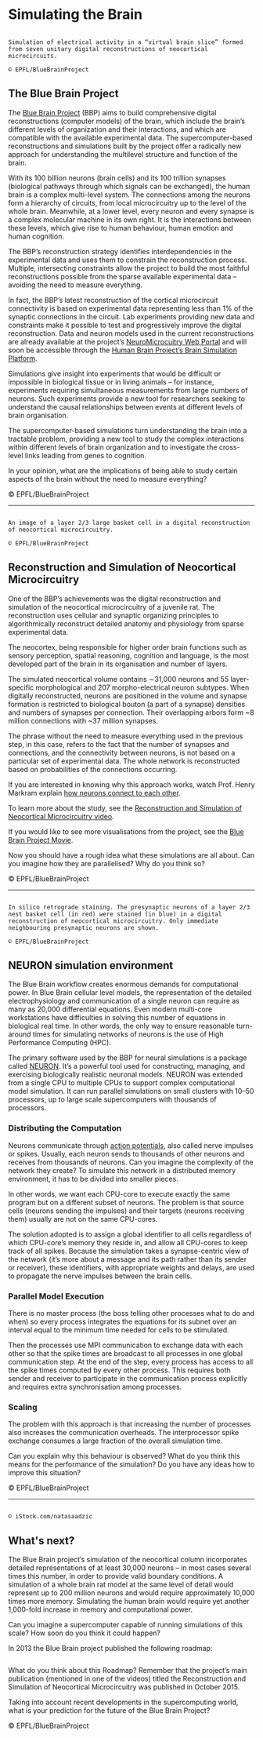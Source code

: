 # Simulating the Brain

```{figure} ./images/hero_eb918db9-1d0c-4bd6-addc-14a7aaede9e5.png

Simulation of electrical activity in a “virtual brain slice” formed from seven unitary digital reconstructions of neocortical microcircuits.

© EPFL/BlueBrainProject

```

## The Blue Brain Project

The [Blue Brain Project](http://bluebrain.epfl.ch/page-52063.html) (BBP) aims to build comprehensive digital reconstructions (computer models) of the brain, which include the brain’s different levels of organization and their interactions, and which are compatible with the available experimental data. The supercomputer-based reconstructions and simulations built by the project offer a radically new approach for understanding the multilevel structure and function of the brain.

With its 100 billion neurons (brain cells) and its 100 trillion synapses (biological pathways through which signals can be exchanged), the human brain is a complex multi-level system. The connections among the neurons form a hierarchy of circuits, from local microcircuitry up to the level of the whole brain. Meanwhile, at a lower level, every neuron and every synapse is a complex molecular machine in its own right. It is the interactions between these levels, which give rise to human behaviour, human emotion and human cognition.

The BBP’s reconstruction strategy identifies interdependencies in the experimental data and uses them to constrain the reconstruction process. Multiple, intersecting constraints allow the project to build the most faithful reconstructions possible from the sparse available experimental data – avoiding the need to measure everything.

In fact, the BBP’s latest reconstruction of the cortical microcircuit connectivity is based on experimental data representing less than 1% of the synaptic connections in the circuit. Lab experiments providing new data and constraints make it possible to test and progressively improve the digital reconstruction. Data and neuron models used in the current reconstructions are already available at the project’s [NeuroMicrocuitry Web Portal](https://bbp.epfl.ch/nmc-portal) and will soon be accessible through the [Human Brain Project’s Brain Simulation Platform](https://www.humanbrainproject.eu/en/brain-simulation/brain-simulation-platform/).

Simulations give insight into experiments that would be difficult or impossible in biological tissue or in living animals – for instance, experiments requiring simultaneous measurements from large numbers of neurons. Such experiments provide a new tool for researchers seeking to understand the causal relationships between events at different levels of brain organisation.

The supercomputer-based simulations turn understanding the brain into a tractable problem, providing a new tool to study the complex interactions within different levels of brain organization and to investigate the cross-level links leading from genes to cognition.

In your opinion, what are the implications of being able to study certain aspects of the brain without the need to measure everything?

© EPFL/BlueBrainProject

---

```{figure} ./images/hero_5cab4b79-a4ad-4a36-9052-d530f82ba4ee.jpg

An image of a layer 2/3 large basket cell in a digital reconstruction of neocortical microcircuitry.

© EPFL/BlueBrainProject

```
## Reconstruction and Simulation of Neocortical Microcircuitry

One of the BBP’s achievements was the digital reconstruction and simulation of the neocortical microcircuitry of a juvenile rat. The reconstruction uses cellular and synaptic organizing principles to algorithmically reconstruct detailed anatomy and physiology from sparse experimental data.

The neocortex, being responsible for higher order brain functions such as sensory perception, spatial reasoning, cognition and language, is the most developed part of the brain in its organisation and number of layers.

The simulated neocortical volume contains ∼31,000 neurons and 55 layer-specific morphological and 207 morpho-electrical neuron subtypes. When digitally reconstructed, neurons are positioned in the volume and synapse formation is restricted to biological bouton (a part of a synapse) densities and numbers of synapses per connection. Their overlapping arbors form ~8 million connections with ~37 million synapses.

The phrase without the need to measure everything used in the previous step, in this case, refers to the fact that the number of synapses and connections, and the connectivity between neurons, is not based on a particular set of experimental data. The whole network is reconstructed based on probabilities of the connections occurring.

If you are interested in knowing why this approach works, watch Prof. Henry Markram explain [how neurons connect to each other](https://www.youtube.com/watch?v=ySgmZOTkQA8&t=190s).

To learn more about the study, see the [Reconstruction and Simulation of Neocortical Microcircuitry video](https://www.youtube.com/watch?v=IL08fnRCb0k&list=PLHyCyen_OSEPIptWN2VWlruGMi9nk2-3i).

If you would like to see more visualisations from the project, see the [Blue Brain Project Movie](https://www.youtube.com/watch?v=0TMeRdDEuIg).

Now you should have a rough idea what these simulations are all about. Can you imagine how they are parallelised? Why do you think so?

© EPFL/BlueBrainProject

---

```{figure} ./images/hero_65a95499-77da-4b7f-a6e3-6efc591e01e1.png

In silico retrograde staining. The presynaptic neurons of a layer 2/3 nest basket cell (in red) were stained (in blue) in a digital reconstruction of neocortical microcircuitry. Only immediate neighbouring presynaptic neurons are shown.

© EPFL/BlueBrainProject

```

## NEURON simulation environment

The Blue Brain workflow creates enormous demands for computational power. In Blue Brain cellular level models, the representation of the detailed electrophysiology and communication of a single neuron can require as many as 20,000 differential equations. Even modern multi-core workstations have difficulties in solving this number of equations in biological real time. In other words, the only way to ensure reasonable turn-around times for simulating networks of neurons is the use of High Performance Computing (HPC).

The primary software used by the BBP for neural simulations is a package called [NEURON](https://www.neuron.yale.edu/neuron/). It’s a powerful tool used for constructing, managing, and exercising biologically realistic neuronal models. NEURON was extended from a single CPU to multiple CPUs to support complex computational model simulation. It can run parallel simulations on small clusters with 10–50 processors, up to large scale supercomputers with thousands of processors.

### Distributing the Computation

Neurons communicate through [action potentials](https://en.wikipedia.org/wiki/Action_potential), also called nerve impulses or spikes. Usually, each neuron sends to thousands of other neurons and receives from thousands of neurons. Can you imagine the complexity of the network they create? To simulate this network in a distributed memory environment, it has to be divided into smaller pieces.

In other words, we want each CPU-core to execute exactly the same program but on a different subset of neurons. The problem is that source cells (neurons sending the impulses) and their targets (neurons receiving them) usually are not on the same CPU-cores.

The solution adopted is to assign a global identifier to all cells regardless of which CPU-core’s memory they reside in, and allow all CPU-cores to keep track of all spikes. Because the simulation takes a synapse-centric view of the network (it’s more about a message and its path rather than its sender or receiver), these identifiers, with appropriate weights and delays, are used to propagate the nerve impulses between the brain cells.

### Parallel Model Execution

There is no master process (the boss telling other processes what to do and when) so every process integrates the equations for its subnet over an interval equal to the minimum time needed for cells to be stimulated.

Then the processes use MPI communication to exchange data with each other so that the spike times are broadcast to all processes in one global communication step. At the end of the step, every process has access to all the spike times computed by every other process. This requires both sender and receiver to participate in the communication process explicitly and requires extra synchronisation among processes.

### Scaling

The problem with this approach is that increasing the number of processes also increases the communication overheads. The interprocessor spike exchange consumes a large fraction of the overall simulation time.

Can you explain why this behaviour is observed? What do you think this means for the performance of the simulation? Do you have any ideas how to improve this situation?

© EPFL/BlueBrainProject

---

```{figure} ./images/hero_e93d190f-b32b-4add-8558-c72bff25d0f7.jpg

© iStock.com/natasaadzic

```

## What's next?

The Blue Brain project’s simulation of the neocortical column incorporates detailed representations of at least 30,000 neurons – in most cases several times this number, in order to provide valid boundary conditions. A simulation of a whole brain rat model at the same level of detail would represent up to 200 million neurons and would require approximately 10,000 times more memory. Simulating the human brain would require yet another 1,000-fold increase in memory and computational power.

Can you imagine a supercomputer capable of running simulations of this scale? How soon do you think it could happen?

In 2013 the Blue Brain project published the following roadmap:

```{figure} ./images/hero_be811f55-d07e-4d0d-83e1-82c15399853c.jpg
```

What do you think about this Roadmap? Remember that the project’s main publication (mentioned in one of the videos) titled the Reconstruction and Simulation of Neocortical Microcircuitry was published in October 2015.

Taking into account recent developments in the supercomputing world, what is your prediction for the future of the Blue Brain Project?


© EPFL/BlueBrainProject
